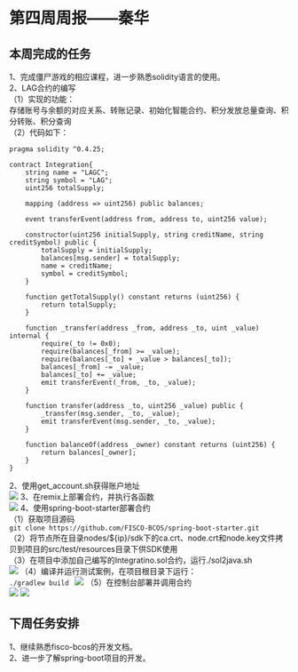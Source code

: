 # 第四周周报——秦华 #
## 本周完成的任务 ##
1、完成僵尸游戏的相应课程，进一步熟悉solidity语言的使用。  
2、LAG合约的编写  
（1）实现的功能：  
存储账号与余额的对应关系、转账记录、初始化智能合约、积分发放总量查询、积分转账、积分查询   
（2）代码如下：  
 
    pragma solidity ^0.4.25;

    contract Integration{
        string name = "LAGC"; 
        string symbol = "LAG"; 
        uint256 totalSupply;

        mapping (address => uint256) public balances;
  
        event transferEvent(address from, address to, uint256 value);
    
        constructor(uint256 initialSupply, string creditName, string creditSymbol) public { 
            totalSupply = initialSupply;
            balances[msg.sender] = totalSupply; 
            name = creditName;
            symbol = creditSymbol;
        }
    
        function getTotalSupply() constant returns (uint256) { 
            return totalSupply;
        }
    
        function _transfer(address _from, address _to, uint _value) internal {
            require(_to != 0x0); 
            require(balances[_from] >= _value);
            require(balances[_to] + _value > balances[_to]);
            balances[_from] -= _value;
            balances[_to] += _value;
            emit transferEvent(_from, _to, _value); 
        }

        function transfer(address _to, uint256 _value) public {
            _transfer(msg.sender, _to, _value);
            emit transferEvent(msg.sender, _to, _value);
        }
    
        function balanceOf(address _owner) constant returns (uint256) { 
            return balances[_owner];
        } 
    } 
2、使用get_account.sh获得账户地址  
![](https://github.com/2019-scut-practical-training-team/webank/blob/dev/day2/%E7%A7%A6%E5%8D%8E/image/1.png)
3、在remix上部署合约，并执行各函数  
![](https://github.com/2019-scut-practical-training-team/webank/blob/dev/day2/%E7%A7%A6%E5%8D%8E/image/2.png)
4、使用spring-boot-starter部署合约  
（1）获取项目源码  
`git clone https://github.com/FISCO-BCOS/spring-boot-starter.git`   
（2）将节点所在目录nodes/${ip}/sdk下的ca.crt、node.crt和node.key文件拷贝到项目的src/test/resources目录下供SDK使用  
（3）在项目中添加自己编写的Integratino.sol合约，运行./sol2java.sh  
![](https://github.com/2019-scut-practical-training-team/webank/blob/dev/day2/%E7%A7%A6%E5%8D%8E/image/3.png)
（4）编译并运行测试案例，在项目根目录下运行：  
`./gradlew build ` 
![](https://github.com/2019-scut-practical-training-team/webank/blob/dev/day2/%E7%A7%A6%E5%8D%8E/image/4.png)
（5）在控制台部署并调用合约  
![](https://github.com/2019-scut-practical-training-team/webank/blob/dev/day2/%E7%A7%A6%E5%8D%8E/image/5.png)
![](https://github.com/2019-scut-practical-training-team/webank/blob/dev/day2/%E7%A7%A6%E5%8D%8E/image/6.png)
## 下周任务安排 ##
1、继续熟悉fisco-bcos的开发文档。  
2、进一步了解spring-boot项目的开发。

